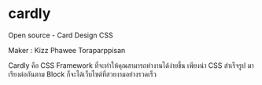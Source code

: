# cardly
Open source - Card Design CSS

Maker : Kizz Phawee Toraparppisan

Cardly คือ CSS Framework ที่จะทำให้คุณสามารถทำงานได้ง่ายขึ้น เพียงนำ CSS สำเร็จรูป มาเรียงต่อกันตาม Block ก็จะได้เว็บไซต์ที่สวยงามอย่างรวดเร็ว